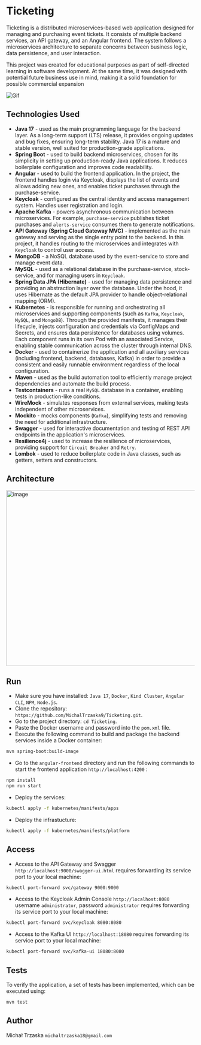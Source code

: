 # Ticketing 
Ticketing is a distributed microservices-based web application designed for managing and purchasing event tickets. It consists of multiple backend services, an API gateway, and an Angular frontend. The system follows a microservices architecture to separate concerns between business logic, data persistence, and user interaction.

This project was created for educational purposes as part of self-directed learning in software development. At the same time, it was designed with potential future business use in mind, making it a solid foundation for possible commercial expansion

![Gif](https://github.com/MichalTrzaska9/Watch-Store/blob/d90aaf995f035dc6c57c0711607d72ea308e26b3/Watch_Store.gif)

## Technologies Used
- **Java 17** - used as the main programming language for the backend layer. As a long-term support (LTS) release, it provides ongoing updates and bug fixes, ensuring long-term stability. Java 17 is a mature and stable version, well suited for production-grade applications. 
- **Spring Boot** - used to build backend microservices, chosen for its simplicity in setting up production-ready Java applications. It reduces boilerplate configuration and improves code readability.
- **Angular** - used to build the frontend application. In the project, the frontend handles login via Keycloak, displays the list of events and allows adding new ones, and enables ticket purchases through the purchase-service.
- **Keycloak** - configured as the central identity and access management system. Handles user registration and login.
- **Apache Kafka** - powers asynchronous communication between microservices. For example, `purchase-service` publishes ticket purchases and `alerts-service` consumes them to generate notifications.
- **API Gateway (Spring Cloud Gateway MVC)** - implemented as the main gateway and serving as the single entry point to the backend. In this project, it handles routing to the microservices and integrates with `Keycloak` to control user access.
- **MongoDB** - a NoSQL database used by the event-service to store and manage event data.
- **MySQL** - used as a relational database in the purchase-service, stock-service, and for managing users in `Keycloak`. 
- **Spring Data JPA (Hibernate)** - used for managing data persistence and providing an abstraction layer over the database. Under the hood, it uses Hibernate as the default JPA provider to handle object-relational mapping (ORM).
- **Kubernetes** - is responsible for running and orchestrating all microservices and supporting components (such as `Kafka`, `Keycloak`, `MySQL`, and `MongoDB`). Through the provided manifests, it manages their lifecycle, injects configuration and credentials via ConfigMaps and Secrets, and ensures data persistence for databases using volumes. Each component runs in its own Pod with an associated Service, enabling stable communication across the cluster through internal DNS.
- **Docker** - used to containerize the application and all auxiliary services (including frontend, backend, databases, Kafka) in order to provide a consistent and easily runnable environment regardless of the local configuration.
- **Maven** - used as the build automation tool to efficiently manage project dependencies and automate the build process.
- **Testcontainers** - runs a real `MySQL` database in a container, enabling tests in production-like conditions.
- **WireMock** - simulates responses from external services, making tests independent of other microservices.
- **Mockito** - mocks components (`Kafka`), simplifying tests and removing the need for additional infrastructure.
- **Swagger** - used for interactive documentation and testing of REST API endpoints in the application's microservices.
- **Resilience4j** - used to increase the resilience of microservices, providing support for `Circuit Breaker` and `Retry`.
- **Lombok** - used to reduce boilerplate code in Java classes, such as getters, setters and constructors. 

## Architecture
 <img width="858" height="469" alt="image" src="https://github.com/user-attachments/assets/279c4f32-33e3-4e9b-a8e2-3823c7990fa1" />


## Run
- Make sure you have installed: `Java 17`, `Docker`, `Kind Cluster`, `Angular CLI`, `NPM`, `Node.js`.
- Clone the repository: `https://github.com/MichalTrzaska9/Ticketing.git`.
- Go to the project directory: `cd Ticketing`.
- Paste the Docker username and password into the `pom.xml` file.
- Execute the following command to build and package the backend services inside a Docker container:
```bash
mvn spring-boot:build-image
```
- Go to the `angular-frontend` directory and run the following commands to start the frontend application `http://localhost:4200` :  
```bash
npm install
npm run start
```
- Deploy the services:
```bash
kubectl apply -f kubernetes/manifests/apps
```
- Deploy the infrastucture:
```bash
kubectl apply -f kubernetes/manifests/platform
```

## Access
- Access to the API Gateway and Swagger `http://localhost:9000/swagger-ui.html` requires forwarding its service port to your local machine:
```bash
kubectl port-forward svc/gateway 9000:9000
```
- Access to the Keycloak Admin Console `http://localhost:8080` username `administrator`, password `administrator` requires forwarding its service port to your local machine:
```bash
kubectl port-forward svc/keycloak 8080:8080
```
- Access to the Kafka UI `http://localhost:18080` requires forwarding its service port to your local machine:
```bash
kubectl port-forward svc/kafka-ui 18080:8080
```

## Tests
To verify the application, a set of tests has been implemented, which can be executed using:
```bash
mvn test
```

## Author
Michał Trzaska
`michaltrzaska18@gmail.com`


